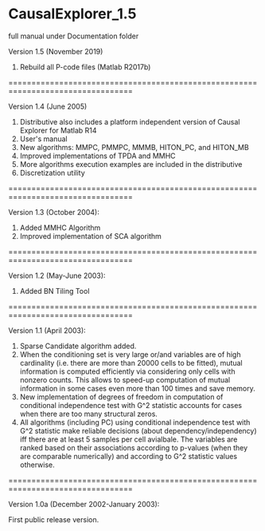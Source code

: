 # CausalExplorer_1.5
full manual under Documentation folder

Version 1.5 (November 2019)

1. Rebuild all P-code files (Matlab R2017b)

=================================================================================

Version 1.4 (June 2005)

1. Distributive also includes a platform independent version of Causal Explorer for Matlab R14
2. User's manual
3. New algorithms: MMPC, PMMPC, MMMB, HITON_PC, and HITON_MB
4. Improved implementations of TPDA and MMHC
5. More algorithms execution examples are included in the distributive
6. Discretization utility

=================================================================================

Version 1.3 (October 2004):

1. Added MMHC Algorithm
2. Improved implementation of SCA algorithm

=================================================================================

Version 1.2 (May-June 2003):

1. Added BN Tiling Tool

=================================================================================

Version 1.1 (April 2003):

1. Sparse Candidate algorithm added. 
2. When the conditioning set is very large or/and variables are of high cardinality (i.e. there are more 
   than 20000 cells to be fitted), mutual information is computed efficiently via considering only cells 
   with nonzero counts. This allows to speed-up computation of mutual information in some cases even more 
   than 100 times and save memory.
3. New implementation of degrees of freedom in computation of conditional independence test with G^2 
   statistic accounts for cases when there are too many structural zeros.
4. All algorithms (including PC) using conditional independence test with G^2 statistic make reliable 
   decisions (about dependency/independency) iff there are at least 5 samples per cell avialbale. 
   The variables are ranked based on their associations according to p-values (when they are comparable
   numerically) and according to G^2 statistic values otherwise.

=================================================================================

Version 1.0a (December 2002-January 2003):

   First public release version.

